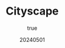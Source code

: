 ---
title: "Cityscape"
excerpt: "Procedural Embroidery exploring familiar sights."
coverImage: "/assets/blog/projects/cityscape/1.png"
date: "20240501"
author:
  name: Angelica Bonilla (A.B.) Fominaya
  picture: "/assets/blog/authors/abf.png"
ogImage:
  url: "/assets/blog/projects/cityscape/1.png"
carrouselImages:
  - key: "1"
    url: "/assets/blog/projects/cityscape/1.png"
    caption: "Cityscape"
 
tags: [
  "illustration",
  "embroidery",
  "colombia",
  "processing",
  "photography",
  "javascript",
  "plotter"
]
mediaType: [
  "art",
  "featured"
  ]
---